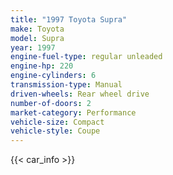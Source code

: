 ```yaml
---
title: "1997 Toyota Supra"
make: Toyota
model: Supra
year: 1997
engine-fuel-type: regular unleaded
engine-hp: 220
engine-cylinders: 6
transmission-type: Manual
driven-wheels: Rear wheel drive
number-of-doors: 2
market-category: Performance
vehicle-size: Compact
vehicle-style: Coupe
---
```


{{< car_info >}}
